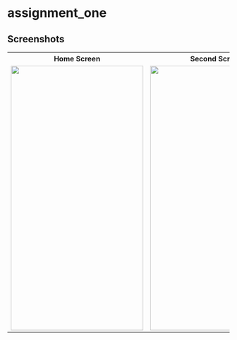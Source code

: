 # assignment_one

## Screenshots
<table style="width:100%">
  <tr>
    <th>Home Screen</th>
    <th>Second Screen</th>
  </tr>
  <tr>
    <td><img src="https://github.com/MdAshrafUllah/remote_kitchen/assets/96839511/1b4d5e9a-66a7-4a28-b67f-3a6e24c03664" width="300" height="600"></td>
    <td><img src="https://github.com/MdAshrafUllah/remote_kitchen/assets/96839511/5ab35cf6-49ab-4703-ab18-ba4e16985fb3" width="300" height="600"></td>
  </tr>
</table>
